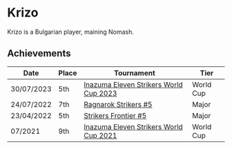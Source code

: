 # Krizo

Krizo is a Bulgarian player, maining Nomash.

## Achievements

|Date|Place|Tournament|Tier|
|-|-|-|-|
| 30/07/2023 | 5th | [Inazuma Eleven Strikers World Cup 2023](../../tournaments/worldcup23.md) | World Cup |
| 24/07/2022 | 7th | [Ragnarok Strikers #5](../../tournaments/ragna/ragna5.md) | Major |
| 23/04/2022 | 5th | [Strikers Frontier #5](../../tournaments/sf/sf5.md) | Major |
| 07/2021 | 9th | [Inazuma Eleven Strikers World Cup 2021](../../tournaments/worldcup21.md) | World Cup |
